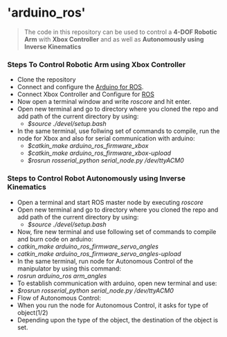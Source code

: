 # 'arduino_ros'
> The code in this repository can be used to control a **4-DOF Robotic Arm** with **Xbox Controller** and as well as
 **Autonomously using Inverse Kinematics**

### Steps To Control Robotic Arm using Xbox Controller
* Clone the repository
* Connect and configure the [Arduino for ROS](http://wiki.ros.org/rosserial_arduino/Tutorials/Arduino%20IDE%20Setup).
* Connect Xbox Controller and Configure for [ROS](http://wiki.ros.org/joy)
* Now open a terminal window and write *roscore* and hit enter.
* Open new terminal and go to directory where you cloned the repo and add path of the current directory by using:
  * *$source ./devel/setup.bash*
* In the same terminal, use follwing set of commands to compile, run the node for Xbox and also for serial communication with arduino:
  * *$catkin_make arduino_ros_firmware_xbox*
  * *$catkin_make arduino_ros_firmware_xbox-upload*
  * *$rosrun rosserial_python serial_node.py /dev/ttyACM0*

### Steps to Control Robot Autonomously using Inverse Kinematics
* Open a terminal and start ROS master node by executing *roscore*
* Open new terminal and go to directory where you cloned the repo and add path of the current directory by using:
  * *$source ./devel/setup.bash*
* Now, fire new terminal and use following set of commands to compile and burn code on arduino:
 * *catkin_make arduino_ros_firmware_servo_angles*
 * *catkin_make arduino_ros_firmware_servo_angles-upload*
* In the same terminal, run node for Autonomous Control of the manipulator by using this command:
 * *rosrun arduino_ros arm_angles*
* To establish communication with arduino, open new terminal and use:
 * *$rosrun rosserial_python serial_node.py /dev/ttyACM0*
* Flow of Autonomous Control:
 * When you run the node for Autonomous Control, it asks for type of object(1/2)
 * Depending upon the type of the object, the destination of the object is set.
